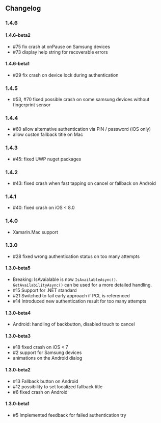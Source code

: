 ## Changelog

### 1.4.6

#### 1.4.6-beta2
- #75 fix crash at onPause on Samsung devices
- #73 display help string for recoverable errors

#### 1.4.6-beta1
- #29 fix crash on device lock during authentication

### 1.4.5
- #53, #70 fixed possible crash on some samsung devices without fingerprint sensor

### 1.4.4
- #60 allow alternative authentication via PIN / password (iOS only)
- allow custon fallback title on Mac

### 1.4.3
- #45: fixed UWP nuget packages

### 1.4.2
- #43: fixed crash when fast tapping on cancel or fallback on Android

### 1.4.1
- #40: fixed crash on iOS &lt; 8.0

### 1.4.0
- Xamarin.Mac support	  
	  
### 1.3.0

- #28 fixed wrong authentication status on too many attempts

#### 1.3.0-beta5
- Breaking: IsAvaialable is now `IsAvailableAsync()`. `GetAvailabilityAsync()` can be used for a more detailed handling.
- #15 Support for .NET standard
- #21 Switched to fail early approach if PCL is referenced
- #14 Introduced new authentication result for too many attempts

#### 1.3.0-beta4
- Android: handling of backbutton, disabled touch to cancel

#### 1.3.0-beta3
- #18 fixed crash on iOS < 7
- #2 support for Samsung devices
- animations on the Android dialog

#### 1.3.0-beta2
- #13 Fallback button on Android
- #12 possibility to set localized fallback title
- #6 fixed crash on Android

#### 1.3.0-beta1
- #5 Implemented feedback for failed authentication try
